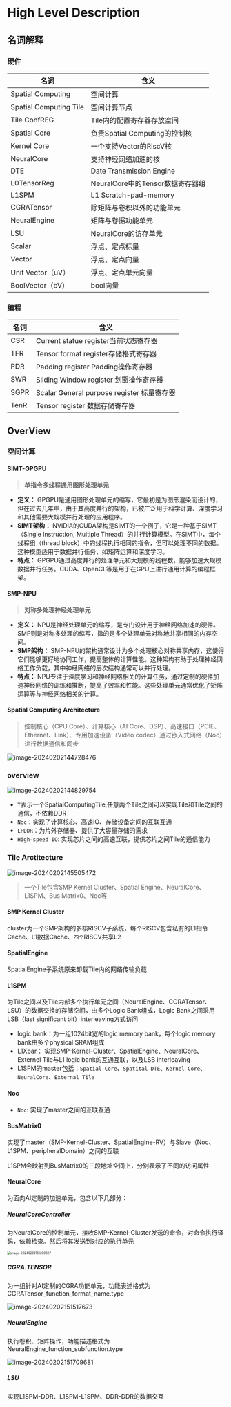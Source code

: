 # High Level Description

## 名词解释

### 硬件

| 名词                   | 含义                             |
| ---------------------- | -------------------------------- |
| Spatial Computing      | 空间计算                         |
| Spatial Computing Tile | 空间计算节点                     |
| Tile ConfREG           | Tile内的配置寄存器存放空间       |
| Spatial Core           | 负责Spatial Computing的控制核    |
| Kernel Core            | 一个支持Vector的RiscV核          |
| NeuralCore             | 支持神经网络加速的核             |
| DTE                    | Date Transmission Engine         |
| L0TensorReg            | NeuralCore中的Tensor数据寄存器组 |
| L1SPM                  | L1 Scratch-pad-memory            |
| CGRATensor             | 除矩阵与卷积以外的功能单元       |
| NeuralEngine           | 矩阵与卷据功能单元               |
| LSU                    | NeuralCore的访存单元             |
| Scalar                 | 浮点、定点标量                   |
| Vector                 | 浮点、定点向量                   |
| Unit Vector（uV）      | 浮点、定点单元向量               |
| BoolVector（bV）       | bool向量                         |

### 编程

| 名词 | 含义                                       |
| ---- | ------------------------------------------ |
| CSR  | Current statue register当前状态寄存器      |
| TFR  | Tensor format register存储格式寄存器       |
| PDR  | Padding register Padding操作寄存器         |
| SWR  | Sliding Window register 划窗操作寄存器     |
| SGPR | Scalar General purpose register 标量寄存器 |
| TenR | Tensor register 数据存储寄存器             |

## OverView

### 空间计算

#### SIMT-GPGPU

> **单指令多线程通用图形处理单元**

- **定义：** GPGPU是通用图形处理单元的缩写，它最初是为图形渲染而设计的，但在过去几年中，由于其高度并行的架构，已被广泛用于科学计算、深度学习和其他需要大规模并行处理的应用程序。
- **SIMT架构：** NVIDIA的CUDA架构是SIMT的一个例子，它是一种基于SIMT（Single Instruction, Multiple Thread）的并行计算模型。在SIMT中，每个线程组（thread block）中的线程执行相同的指令，但可以处理不同的数据。这种模型适用于数据并行任务，如矩阵运算和深度学习。
- **特点：** GPGPU通过高度并行的处理单元和大规模的线程数，能够加速大规模数据并行任务。CUDA、OpenCL等是用于在GPU上进行通用计算的编程框架。

#### **SMP-NPU**

> **对称多处理神经处理单元**

- **定义：** NPU是神经处理单元的缩写，是专门设计用于神经网络加速的硬件。SMP则是对称多处理的缩写，指的是多个处理单元对称地共享相同的内存空间。
- **SMP架构：** SMP-NPU的架构通常设计为多个处理核心对称共享内存，这使得它们能够更好地协同工作，提高整体的计算性能。这种架构有助于处理神经网络工作负载，其中神经网络的层次结构通常可以并行处理。
- **特点：** NPU专注于深度学习和神经网络相关的计算任务，通过定制的硬件加速神经网络的训练和推断，提高了效率和性能。这些处理单元通常优化了矩阵运算等与神经网络相关的计算。

#### Spatial Computing Architecture

> 控制核心（CPU Core）、计算核心（AI Core、DSP）、高速接口（PCIE、Ethernet、Link）、专用加速设备（Video codec）通过嵌入式网络（Noc）进行数据通信和同步

![image-20240202144728476](C:\Users\admin\AppData\Roaming\Typora\typora-user-images\image-20240202144728476.png)



### overview

![image-20240202144829754](C:\Users\admin\AppData\Roaming\Typora\typora-user-images\image-20240202144829754.png)

- `T`表示一个SpatialComputingTile,任意两个Tile之间可以实现Tile和Tile之间的通信，不依赖DDR
- `Noc`：实现了计算核心、高速IO、存储设备之间的互联互通
- `LPDDR`：为片外存储器、提供了大容量存储的需求 
- `High-speed IO`: 实现芯片之间的高速互联，提供芯片之间Tile的通信能力



### Tile Arctitecture

![image-20240202145505472](C:\Users\admin\AppData\Roaming\Typora\typora-user-images\image-20240202145505472.png)

> 一个Tile包含SMP Kernel Cluster、Spatial Engine、NeuralCore、L1SPM、Bus Matrix0、Noc等
>
> 

#### SMP Kernel Cluster

 cluster为一个SMP架构的多核RISCV子系统，每个RISCV包含私有的L1指令Cache、L1数据Cache、`四个`RISCV共享L2

#### SpatialEngine

 SpatialEngine子系统原来卸载Tile内的网络传输负载

#### L1SPM

为Tile之间以及Tile内部多个执行单元之间（NeuralEngine、CGRATensor、LSU）的数据交换的存储空间，由多个Logic Bank组成，Logic Bank之间采用LSB（last significant bit）interleaving方式访问

- logic bank：为一组1024bit宽的logic memory bank，每个logic memory bank由多个physical SRAM组成
- L1Xbar： 实现SMP-Kernel-Cluster、SpatialEngine、NeuralCore、Externel Tile与L1 logic bank的互通互联，以及LSB interleaving
- L1SPM的master包括：`Spatial Core`、`Spatital DTE`、`Kernel Core`、`NeuralCore`、`External Tile`

#### Noc

- `Noc`: 实现了master之间的互联互通

#### BusMatrix0

实现了master（SMP-Kernel-Cluster、SpatialEngine-RV）与Slave（Noc、L1SPM、peripheralDomain）之间的互联

L1SPM会映射到BusMatrix0的三段地址空间上，分别表示了不同的访问属性

#### NeuralCore

为面向AI定制的加速单元，包含以下几部分：

##### NeuralCoreController

为NeuralCore的控制单元，接收SMP-Kernel-Cluster发送的命令，对命令执行译码，依赖检查。然后将其发送到对应的执行单元

<img src="C:\Users\admin\AppData\Roaming\Typora\typora-user-images\image-20240202151200327.png" alt="image-20240202151200327" style="zoom:50%;" />

##### CGRA.TENSOR

为一组针对AI定制的CGRA功能单元，功能表述格式为CGRATensor_function_format_name.type

![image-20240202151517673](C:\Users\admin\AppData\Roaming\Typora\typora-user-images\image-20240202151517673.png)

##### NeuralEngine

执行卷积、矩阵操作，功能描述格式为NeuralEngine_function_subfunction.type

![image-20240202151709681](C:\Users\admin\AppData\Roaming\Typora\typora-user-images\image-20240202151709681.png)

##### LSU

实现L1SPM-DDR、L1SPM-L1SPM、DDR-DDR的数据交互









